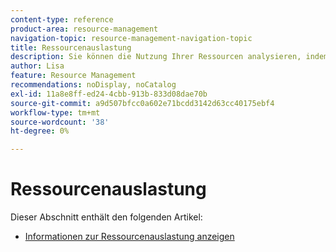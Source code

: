 ```yaml
---
content-type: reference
product-area: resource-management
navigation-topic: resource-management-navigation-topic
title: Ressourcenauslastung
description: Sie können die Nutzung Ihrer Ressourcen analysieren, indem Sie den Nutzungsbericht über mehrere Projekte hinweg oder jeweils nur für ein Projekt überprüfen.
author: Lisa
feature: Resource Management
recommendations: noDisplay, noCatalog
exl-id: 11a8e8ff-ed24-4cbb-913b-833d08dae70b
source-git-commit: a9d507bfcc0a602e71bcdd3142d63cc40175ebf4
workflow-type: tm+mt
source-wordcount: '38'
ht-degree: 0%

---
```


# Ressourcenauslastung

Dieser Abschnitt enthält den folgenden Artikel:

* [Informationen zur Ressourcenauslastung anzeigen](../../resource-mgmt/resource-utilization/view-utilization-information.md)
